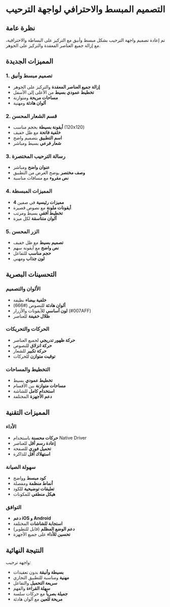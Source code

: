 # التصميم المبسط والاحترافي لواجهة الترحيب

## نظرة عامة
تم إعادة تصميم واجهة الترحيب بشكل مبسط وأنيق مع التركيز على البساطة والاحترافية، مع إزالة جميع العناصر المعقدة والتركيز على الجوهر.

## المميزات الجديدة

### 1. تصميم مبسط وأنيق
- **إزالة جميع العناصر المعقدة** والتركيز على الجوهر
- **تخطيط عمودي بسيط** من الأعلى إلى الأسفل
- **مساحات مريحة** ومتوازنة
- **ألوان هادئة** ومهنية

### 2. قسم الشعار المحسن
- **أيقونة بسيطة** بحجم مناسب (120x120)
- **خلفية فاتحة** مع ظل خفيف
- **اسم التطبيق** بتصميم واضح
- **شعار فرعي** بسيط ومباشر

### 3. رسالة الترحيب المختصرة
- **عنوان واضح** ومباشر
- **وصف مختصر** يوضح الغرض من التطبيق
- **نص مقروء** مع مسافات مناسبة

### 4. المميزات المبسطة
- **4 مميزات رئيسية** في صفين
- **أيقونات ملونة** مع نصوص قصيرة
- **تخطيط أفقي** بسيط ومرتب
- **ألوان متناسقة** لكل ميزة

### 5. الزر المحسن
- **تصميم بسيط** مع ظل خفيف
- **نص واضح** مع أيقونة سهم
- **حجم مناسب** للتفاعل
- **لون جذاب** ومهني

## التحسينات البصرية

### الألوان والتصميم
- **خلفية بيضاء** نظيفة
- **ألوان هادئة** للنصوص (#666)
- **لون أساسي** للأيقونات والأزرار (#007AFF)
- **ظلال خفيفة** للعناصر

### الحركات والتحريكات
- **حركة ظهور تدريجي** لجميع العناصر
- **حركة انزلاق** للنصوص
- **حركة تكبير** للشعار
- **توقيت متوازن** للحركات

### التخطيط والمساحات
- **تخطيط عمودي** بسيط
- **مساحات متوازنة** بين الأقسام
- **استخدام كامل** للشاشة
- **دعم الأجهزة** المختلفة

## المميزات التقنية

### الأداء
- **حركات محسنة** باستخدام Native Driver
- **إعادة رسم أقل** للعناصر
- **تحميل فوري** للصفحة
- **استهلاك أقل** للذاكرة

### سهولة الصيانة
- **كود مبسط** وواضح
- **أنماط منظمة** ومفصلة
- **تعليقات توضيحية** للكود
- **هيكل منطقي** للمكونات

### التوافق
- **دعم iOS و Android**
- **استجابة للشاشات** المختلفة
- **دعم الوضع المظلم** (قابل للتطوير)
- **تحسين للأداء** على جميع الأجهزة

## النتيجة النهائية
واجهة ترحيب:
- **بسيطة وأنيقة** بدون تعقيدات
- **مهنية** ومناسبة للتطبيق التجاري
- **سريعة التحميل** والتفاعل
- **سهلة القراءة** والفهم
- **جميلة بصرياً** مع حركات سلسة
- **مريحة للعين** مع ألوان هادئة 